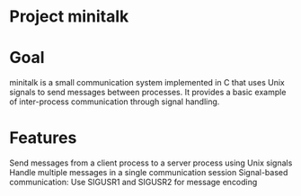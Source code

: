 # Project minitalk

# Goal
minitalk is a small communication system implemented in C that uses Unix signals to send messages between processes. It provides a basic example of inter-process communication through signal handling.

# Features
Send messages from a client process to a server process using Unix signals
Handle multiple messages in a single communication session
Signal-based communication: Use SIGUSR1 and SIGUSR2 for message encoding
